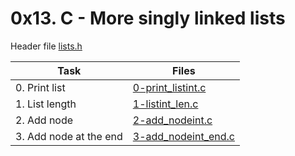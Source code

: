 # 0x13. C - More singly linked lists

Header file [lists.h](./lists.h)

|Task|Files|
|----|-----|
|0. Print list|[0-print_listint.c](./0-print_listint.c)|
|1. List length|[1-listint_len.c](./1-listint_len.c)|
|2. Add node|[2-add_nodeint.c](./2-add_nodeint.c)|
|3. Add node at the end|[3-add_nodeint_end.c](./3-add_nodeint_end.c)|

